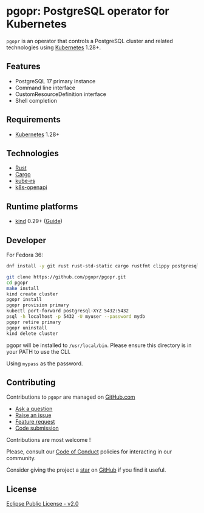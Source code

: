 # pgopr: PostgreSQL operator for Kubernetes

`pgopr` is an operator that controls a PostgreSQL cluster and related technologies using [Kubernetes](https://kubernetes.io/) 1.28+.

## Features

* PostgreSQL 17 primary instance
* Command line interface
* CustomResourceDefinition interface
* Shell completion

## Requirements

* [Kubernetes](https://kubernetes.io/) 1.28+

## Technologies

* [Rust](https://www.rust-lang.org/)
* [Cargo](https://doc.rust-lang.org/cargo/)
* [kube-rs](https://github.com/kube-rs/kube-rs)
* [k8s-openapi](https://github.com/Arnavion/k8s-openapi)

## Runtime platforms

* [kind](https://kind.sigs.k8s.io/) 0.29+ ([Guide](https://github.com/pgopr/pgopr-k8s/tree/main/providers/kind))

## Developer

For Fedora 36:

``` bash
dnf install -y git rust rust-std-static cargo rustfmt clippy postgresql
```

``` bash
git clone https://github.com/pgopr/pgopr.git
cd pgopr
make install
kind create cluster
pgopr install
pgopr provision primary
kubectl port-forward postgresql-XYZ 5432:5432
psql -h localhost -p 5432 -U myuser --password mydb
pgopr retire primary
pgopr uninstall
kind delete cluster
```

pgopr will be installed to `/usr/local/bin`. Please ensure this directory is in your PATH to use the CLI.

Using `mypass` as the password.

## Contributing

Contributions to `pgopr` are managed on [GitHub.com](https://github.com/pgopr/pgopr/)

* [Ask a question](https://github.com/pgopr/pgopr/discussions)
* [Raise an issue](https://github.com/pgopr/pgopr/issues)
* [Feature request](https://github.com/pgopr/pgopr/issues)
* [Code submission](https://github.com/pgopr/pgopr/pulls)

Contributions are most welcome !

Please, consult our [Code of Conduct](./CODE_OF_CONDUCT.md) policies for interacting in our
community.

Consider giving the project a [star](https://github.com/pgopr/pgopr/stargazers) on
[GitHub](https://github.com/pgopr/pgopr/) if you find it useful.

## License

[Eclipse Public License - v2.0](https://www.eclipse.org/legal/epl-2.0/)

